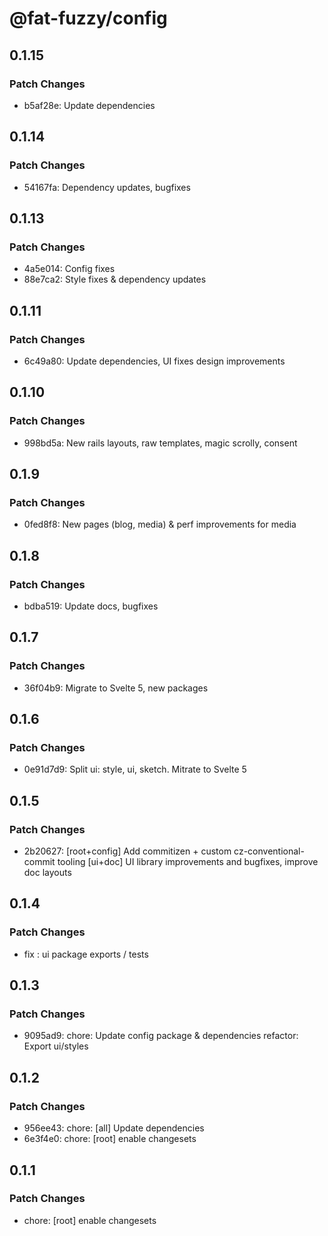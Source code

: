 # @fat-fuzzy/config

## 0.1.15

### Patch Changes

- b5af28e: Update dependencies

## 0.1.14

### Patch Changes

- 54167fa: Dependency updates, bugfixes

## 0.1.13

### Patch Changes

- 4a5e014: Config fixes
- 88e7ca2: Style fixes & dependency updates

## 0.1.11

### Patch Changes

- 6c49a80: Update dependencies, UI fixes design improvements

## 0.1.10

### Patch Changes

- 998bd5a: New rails layouts, raw templates, magic scrolly, consent

## 0.1.9

### Patch Changes

- 0fed8f8: New pages (blog, media) & perf improvements for media

## 0.1.8

### Patch Changes

- bdba519: Update docs, bugfixes

## 0.1.7

### Patch Changes

- 36f04b9: Migrate to Svelte 5, new packages

## 0.1.6

### Patch Changes

- 0e91d7d9: Split ui: style, ui, sketch. Mitrate to Svelte 5

## 0.1.5

### Patch Changes

- 2b20627: [root+config] Add commitizen + custom cz-conventional-commit tooling
  [ui+doc] UI library improvements and bugfixes, improve doc layouts

## 0.1.4

### Patch Changes

- fix : ui package exports / tests

## 0.1.3

### Patch Changes

- 9095ad9: chore: Update config package & dependencies
  refactor: Export ui/styles

## 0.1.2

### Patch Changes

- 956ee43: chore: [all] Update dependencies
- 6e3f4e0: chore: [root] enable changesets

## 0.1.1

### Patch Changes

- chore: [root] enable changesets
